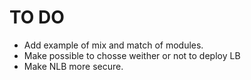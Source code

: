 # TO DO

* Add example of mix and match of modules.
* Make possible to chosse weither or not to deploy LB
* Make NLB more secure.
